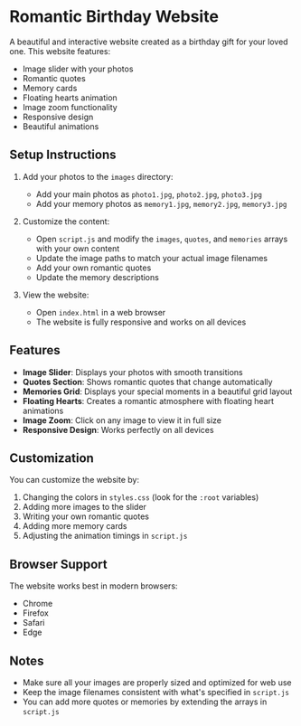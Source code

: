 # Romantic Birthday Website

A beautiful and interactive website created as a birthday gift for your loved one. This website features:

- Image slider with your photos
- Romantic quotes
- Memory cards
- Floating hearts animation
- Image zoom functionality
- Responsive design
- Beautiful animations

## Setup Instructions

1. Add your photos to the `images` directory:
   - Add your main photos as `photo1.jpg`, `photo2.jpg`, `photo3.jpg`
   - Add your memory photos as `memory1.jpg`, `memory2.jpg`, `memory3.jpg`

2. Customize the content:
   - Open `script.js` and modify the `images`, `quotes`, and `memories` arrays with your own content
   - Update the image paths to match your actual image filenames
   - Add your own romantic quotes
   - Update the memory descriptions

3. View the website:
   - Open `index.html` in a web browser
   - The website is fully responsive and works on all devices

## Features

- **Image Slider**: Displays your photos with smooth transitions
- **Quotes Section**: Shows romantic quotes that change automatically
- **Memories Grid**: Displays your special moments in a beautiful grid layout
- **Floating Hearts**: Creates a romantic atmosphere with floating heart animations
- **Image Zoom**: Click on any image to view it in full size
- **Responsive Design**: Works perfectly on all devices

## Customization

You can customize the website by:

1. Changing the colors in `styles.css` (look for the `:root` variables)
2. Adding more images to the slider
3. Writing your own romantic quotes
4. Adding more memory cards
5. Adjusting the animation timings in `script.js`

## Browser Support

The website works best in modern browsers:
- Chrome
- Firefox
- Safari
- Edge

## Notes

- Make sure all your images are properly sized and optimized for web use
- Keep the image filenames consistent with what's specified in `script.js`
- You can add more quotes or memories by extending the arrays in `script.js` 